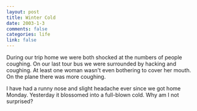 ```yaml
--- 
layout: post
title: Winter Cold
date: 2003-1-3
comments: false
categories: life
link: false
---
```

During our trip home we were both shocked at the numbers of people coughing. On our last tour bus we were surrounded by hacking and coughing. At least one woman wasn't even bothering to cover her mouth. On the plane there was more coughing.

I have had a runny nose and slight headache ever since we got home Monday. Yesterday it blossomed into a full-blown cold. Why am I not surprised?
